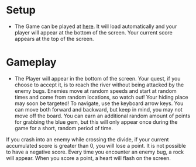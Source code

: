 # Setup
* The Game can be played at [here](meaganc.github.io/dodge). It will load automatically and your player will appear at the bottom of the screen. Your current score appears at the top of the screen.

# Gameplay
* The Player will appear in the bottom of the screen. Your quest, if you choose to accept it, is to reach the river without being attacked by the enemy bugs. Enemies move at random speeds and start at random times and come from random locations, so watch out! Your hiding place may soon be targeted! To navigate, use the keyboard arrow keys. You can move both forward and backward, but keep in mind, you may not move off the board. You can earn an additional random amount of points for grabbing the blue gem, but this will only appear once during the game for a short, random period of time.

If you crash into an enemy while crossing the divide, if your current accumulated score is greater than 0, you will lose a point. It is not possible to have a negative score. Every time you encounter an enemy bug, a rock will appear. When you score a point, a heart will flash on the screen.
